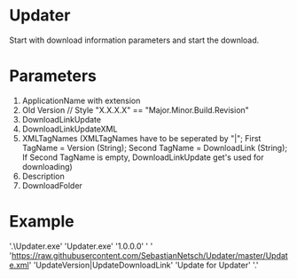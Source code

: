 # Updater
Start with download information parameters and start the download.

# Parameters
1. ApplicationName with extension
2. Old Version // Style "X.X.X.X" == "Major.Minor.Build.Revision"
3. DownloadLinkUpdate
4. DownloadLinkUpdateXML
5. XMLTagNames (XMLTagNames have to be seperated by "|"; First TagName = Version (String); Second TagName = DownloadLink (String); If Second TagName is empty, DownloadLinkUpdate get's used for downloading)
6. Description
7. DownloadFolder

# Example
'.\Updater.exe' 'Updater.exe' '1.0.0.0' ' ' 'https://raw.githubusercontent.com/SebastianNetsch/Updater/master/Update.xml' 'UpdateVersion|UpdateDownloadLink' 'Update for Updater' '.'
